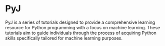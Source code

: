 # PyJ 
PyJ is a series of tutorials designed to provide a comprehensive learning resource for Python programming with a focus on machine learning. These tutorials aim to guide individuals through the process of acquiring Python skills specifically tailored for machine learning purposes.
